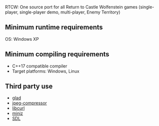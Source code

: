 RTCW: One source port for all Return to Castle Wolfenstein games
(single-player, single-player demo, multi-player, Enemy Territory)


Minimum runtime requirements
----------------------------
OS: Windows XP


Minimum compiling requirements
------------------------------
- C++17 compatible compiler
- Target platforms: Windows, Linux


Third party use
---------------

- [glad](http://github.com/Dav1dde/glad)
- [jpeg-compressor](http://github.com/richgel999/jpeg-compressor)
- [libcurl](http://curl.haxx.se/libcurl)
- [miniz](http://github.com/richgel999/miniz)
- [SDL](http://www.libsdl.org)

